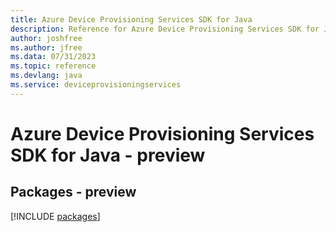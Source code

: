 ```yaml
---
title: Azure Device Provisioning Services SDK for Java
description: Reference for Azure Device Provisioning Services SDK for Java
author: joshfree
ms.author: jfree
ms.data: 07/31/2023
ms.topic: reference
ms.devlang: java
ms.service: deviceprovisioningservices
---
```

# Azure Device Provisioning Services SDK for Java - preview
## Packages - preview
[!INCLUDE [packages](device-provisioning-services-index.md)]